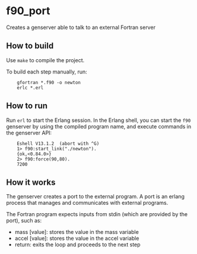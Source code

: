 # f90_port

Creates a genserver able to talk to an external Fortran server

## How to build 

Use `make` to compile the project.

To build each step manually, run:

```
	gfortran *.f90 -o newton
	erlc *.erl
```

## How to run

Run `erl` to start the Erlang session. In the Erlang shell, you can start the `f90` genserver by using the compiled program name, and execute commands in the genserver API:

``` 
    Eshell V13.1.2  (abort with ^G)
    1> f90:start_link("./newton").
    {ok,<0.84.0>}
    2> f90:force(90,80).
    7200 
```


## How it works

The genserver creates a port to the external program. A port is an erlang
process that manages and communicates with external programs.

The Fortran program expects inputs from stdin (which are provided by the port), such as:

- mass [value]: stores the value in the mass variable
- accel [value]: stores the value in the accel variable
- return: exits the loop and proceeds to the next step
